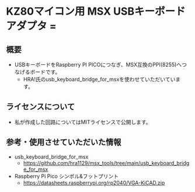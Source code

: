 # KZ80マイコン用 MSX USBキーボードアダプタ = 

## 概要 ##
* USBキーボードをRaspberry PI PICOにつなぎ、MSX互換のPPI(8255)へつなげるボードです。
  * HRA!氏のusb_keyboard_bridge_for_msxを使わせていただいています。

## ライセンスについて
* 私が作成した回路についてはMITライセンスで公開します。

## 参考・使用させていただいた情報
* usb_keyboard_bridge_for_msx
  * https://github.com/hra1129/msx_tools/tree/main/usb_keyboard_bridge_for_msx
* Raspberry Pi Pico シンボル&フットプリント
  * https://datasheets.raspberrypi.org/rp2040/VGA-KiCAD.zip
